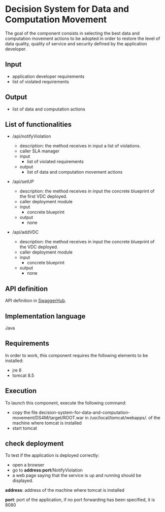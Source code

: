 # Decision System for Data and Computation Movement
The goal of the component consists in selecting the best data and computation movement actions to be adopted in order to restore the level of data quality, quality of service and security defined by the application developer.

## Input
* application developer requirements
* list of violated requirements

## Output
* list of data and computation actions

## List of functionalities
* /api/notifyViolation
  * description: the method receives in input a list of violations.
  * caller SLA manager
  * input
    * list of violated requirements
  * output
    * list of data and computation movement actions
    
* /api/setUP
  * description: the method receives in input the concrete blueprint of the first VDC deployed.
  * caller deployment module
  * input
    * concrete blueprint
  * output
    * none
     
* /api/addVDC
  * description: the method receives in input the concrete blueprint of the VDC deployed.
  * caller deployment module
  * input
    * concrete blueprint
  * output
    * none
  
## API definition
API definition in [SwaggerHub](https://app.swaggerhub.com/apis/ditas-project/DecisionSystemForDataAndComputationMovement/0.0.1).

## Implementation language
Java

## Requirements
In order to work, this component requires the following elements to be installed:

* jre 8
* tomcat 8.5

## Execution
To launch this component, execute the following command:
* copy the file decision-system-for-data-and-computation-movement/DS4M/target/ROOT.war in /usr/local/tomcat/webapps/. of the machine where tomcat is installed
* start tomcat

## check deployment
To test if the application is deployed correctly:
* open a browser 
* go to __address__:__port__/NotifyViolation
* a web page saying that the service is up and running should be displayed.

__address__: address of the machine where tomcat is installed

__port__: port of the application, if no port forwarding has been specified, it is 8080
